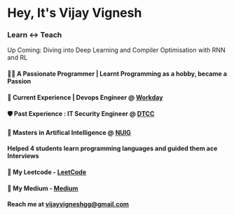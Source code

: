 # Hey, It's Vijay Vignesh

### Learn <-> Teach

Up Coming: Diving into Deep Learning and Compiler Optimisation with RNN and RL

#### 👨‍💻 A Passionate Programmer | Learnt Programming as a hobby, became a Passion
#### 💼 Current Experience | Devops Engineer @ [Workday](https://workday.com)
#### 🛡️ Past Experience : IT Security Engineer @ [DTCC](https://www.dtcc.com/)
#### 🧠 Masters in Artifical Intelligence @ [NUIG](https://www.universityofgalway.ie/)
#### Helped 4 students learn programming languages and guided them ace Interviews
#### 💾 My Leetcode - [LeetCode](https://leetcode.com/vijayvigneshgg/)
#### 📘 My Medium - [Medium](https://medium.com/@vijayvigneshgg)

#### Reach me at vijayvigneshgg@gmail.com

